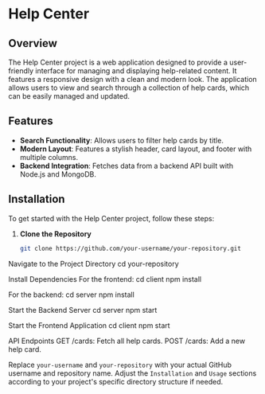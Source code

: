 # Help Center

## Overview

The Help Center project is a web application designed to provide a user-friendly interface for managing and displaying help-related content. It features a responsive design with a clean and modern look. The application allows users to view and search through a collection of help cards, which can be easily managed and updated.

## Features

- **Search Functionality**: Allows users to filter help cards by title.
- **Modern Layout**: Features a stylish header, card layout, and footer with multiple columns.
- **Backend Integration**: Fetches data from a backend API built with Node.js and MongoDB.

## Installation

To get started with the Help Center project, follow these steps:

1. **Clone the Repository**

   ```bash
   git clone https://github.com/your-username/your-repository.git

Navigate to the Project Directory
  cd your-repository
  
Install Dependencies
For the frontend:
  cd client
npm install

For the backend:
  cd server
npm install

Start the Backend Server
  cd server
npm start

Start the Frontend Application
cd client
npm start

API Endpoints
GET /cards: Fetch all help cards.
POST /cards: Add a new help card.



Replace `your-username` and `your-repository` with your actual GitHub username and repository name. Adjust the `Installation` and `Usage` sections according to your project's specific directory structure if needed.
